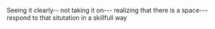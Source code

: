 Seeing it clearly-- not taking it on--- realizing that there is a space--- respond to that situtation in a skillfull way
